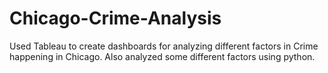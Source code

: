 # Chicago-Crime-Analysis
Used Tableau to create dashboards for analyzing different factors in Crime happening in Chicago. Also analyzed some different factors using python.
